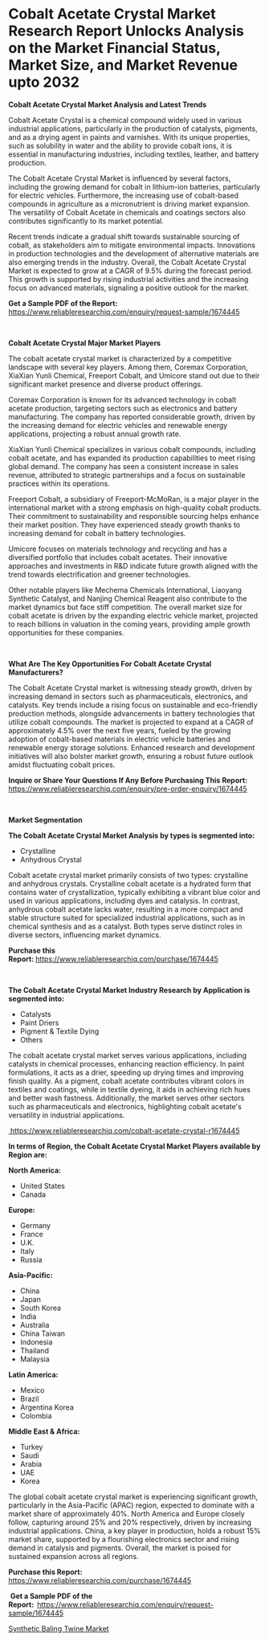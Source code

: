 <p><h1>Cobalt Acetate Crystal Market Research Report Unlocks Analysis on the Market Financial Status, Market Size, and Market Revenue upto 2032</h1></p><p><strong>Cobalt Acetate Crystal Market Analysis and Latest Trends</strong></p>
<p><p>Cobalt Acetate Crystal is a chemical compound widely used in various industrial applications, particularly in the production of catalysts, pigments, and as a drying agent in paints and varnishes. With its unique properties, such as solubility in water and the ability to provide cobalt ions, it is essential in manufacturing industries, including textiles, leather, and battery production.</p><p>The Cobalt Acetate Crystal Market is influenced by several factors, including the growing demand for cobalt in lithium-ion batteries, particularly for electric vehicles. Furthermore, the increasing use of cobalt-based compounds in agriculture as a micronutrient is driving market expansion. The versatility of Cobalt Acetate in chemicals and coatings sectors also contributes significantly to its market potential.</p><p>Recent trends indicate a gradual shift towards sustainable sourcing of cobalt, as stakeholders aim to mitigate environmental impacts. Innovations in production technologies and the development of alternative materials are also emerging trends in the industry. Overall, the Cobalt Acetate Crystal Market is expected to grow at a CAGR of 9.5% during the forecast period. This growth is supported by rising industrial activities and the increasing focus on advanced materials, signaling a positive outlook for the market.</p></p>
<p><strong>Get a Sample PDF of the Report:&nbsp;</strong> <a href="https://www.reliableresearchiq.com/enquiry/request-sample/1674445?utm_campaign=2449&utm_medium=2&utm_source=Github&utm_content=ia&utm_term=25032025&utm_id=cobalt-acetate-crystal">https://www.reliableresearchiq.com/enquiry/request-sample/1674445</a></p>
<p>&nbsp;</p>
<p><strong>Cobalt Acetate Crystal Major Market Players</strong></p>
<p><p>The cobalt acetate crystal market is characterized by a competitive landscape with several key players. Among them, Coremax Corporation, XiaXian Yunli Chemical, Freeport Cobalt, and Umicore stand out due to their significant market presence and diverse product offerings.</p><p>Coremax Corporation is known for its advanced technology in cobalt acetate production, targeting sectors such as electronics and battery manufacturing. The company has reported considerable growth, driven by the increasing demand for electric vehicles and renewable energy applications, projecting a robust annual growth rate.</p><p>XiaXian Yunli Chemical specializes in various cobalt compounds, including cobalt acetate, and has expanded its production capabilities to meet rising global demand. The company has seen a consistent increase in sales revenue, attributed to strategic partnerships and a focus on sustainable practices within its operations.</p><p>Freeport Cobalt, a subsidiary of Freeport-McMoRan, is a major player in the international market with a strong emphasis on high-quality cobalt products. Their commitment to sustainability and responsible sourcing helps enhance their market position. They have experienced steady growth thanks to increasing demand for cobalt in battery technologies.</p><p>Umicore focuses on materials technology and recycling and has a diversified portfolio that includes cobalt acetates. Their innovative approaches and investments in R&D indicate future growth aligned with the trend towards electrification and greener technologies.</p><p>Other notable players like Mechema Chemicals International, Liaoyang Synthetic Catalyst, and Nanjing Chemical Reagent also contribute to the market dynamics but face stiff competition. The overall market size for cobalt acetate is driven by the expanding electric vehicle market, projected to reach billions in valuation in the coming years, providing ample growth opportunities for these companies.</p></p>
<p>&nbsp;</p>
<p><strong>What Are The Key Opportunities For Cobalt Acetate Crystal Manufacturers?</strong></p>
<p><p>The Cobalt Acetate Crystal market is witnessing steady growth, driven by increasing demand in sectors such as pharmaceuticals, electronics, and catalysts. Key trends include a rising focus on sustainable and eco-friendly production methods, alongside advancements in battery technologies that utilize cobalt compounds. The market is projected to expand at a CAGR of approximately 4.5% over the next five years, fueled by the growing adoption of cobalt-based materials in electric vehicle batteries and renewable energy storage solutions. Enhanced research and development initiatives will also bolster market growth, ensuring a robust future outlook amidst fluctuating cobalt prices.</p></p>
<p><strong>Inquire or Share Your Questions If Any Before Purchasing This Report:</strong> <a href="https://www.reliableresearchiq.com/enquiry/pre-order-enquiry/1674445?utm_campaign=2449&utm_medium=2&utm_source=Github&utm_content=ia&utm_term=25032025&utm_id=cobalt-acetate-crystal">https://www.reliableresearchiq.com/enquiry/pre-order-enquiry/1674445</a></p>
<p>&nbsp;</p>
<p><strong>Market Segmentation</strong></p>
<p><strong>The Cobalt Acetate Crystal Market Analysis by types is segmented into:</strong></p>
<p><ul><li>Crystalline</li><li>Anhydrous Crystal</li></ul></p>
<p><p>Cobalt acetate crystal market primarily consists of two types: crystalline and anhydrous crystals. Crystalline cobalt acetate is a hydrated form that contains water of crystallization, typically exhibiting a vibrant blue color and used in various applications, including dyes and catalysis. In contrast, anhydrous cobalt acetate lacks water, resulting in a more compact and stable structure suited for specialized industrial applications, such as in chemical synthesis and as a catalyst. Both types serve distinct roles in diverse sectors, influencing market dynamics.</p></p>
<p><strong>Purchase this Report:&nbsp;</strong><a href="https://www.reliableresearchiq.com/purchase/1674445?utm_campaign=2449&utm_medium=2&utm_source=Github&utm_content=ia&utm_term=25032025&utm_id=cobalt-acetate-crystal">https://www.reliableresearchiq.com/purchase/1674445</a></p>
<p>&nbsp;</p>
<p><strong>The Cobalt Acetate Crystal Market Industry Research by Application is segmented into:</strong></p>
<p><ul><li>Catalysts</li><li>Paint Driers</li><li>Pigment & Textile Dying</li><li>Others</li></ul></p>
<p><p>The cobalt acetate crystal market serves various applications, including catalysts in chemical processes, enhancing reaction efficiency. In paint formulations, it acts as a drier, speeding up drying times and improving finish quality. As a pigment, cobalt acetate contributes vibrant colors in textiles and coatings, while in textile dyeing, it aids in achieving rich hues and better wash fastness. Additionally, the market serves other sectors such as pharmaceuticals and electronics, highlighting cobalt acetate's versatility in industrial applications.</p></p>
<p><a href="https://www.reliableresearchiq.com/cobalt-acetate-crystal-r1674445?utm_campaign=2449&utm_medium=2&utm_source=Github&utm_content=ia&utm_term=25032025&utm_id=cobalt-acetate-crystal">&nbsp;https://www.reliableresearchiq.com/cobalt-acetate-crystal-r1674445</a></p>
<p><strong>In terms of Region, the Cobalt Acetate Crystal Market Players available by Region are:</strong></p>
<p>
    <p> <strong> North America: </strong>
        <ul>
            <li>United States</li>
            <li>Canada</li>
        </ul>
        </p> 
    <p> <strong> Europe: </strong>
        <ul>
            <li>Germany</li>
            <li>France</li>
            <li>U.K.</li>
            <li>Italy</li>
            <li>Russia</li>
        </ul>
        </p> 
    <p> <strong> Asia-Pacific: </strong>
        <ul>
            <li>China</li>
            <li>Japan</li>
            <li>South Korea</li>
            <li>India</li>
            <li>Australia</li>
            <li>China Taiwan</li>
            <li>Indonesia</li>
            <li>Thailand</li>
            <li>Malaysia</li>
        </ul>
        </p> 
    <p> <strong> Latin America: </strong>
        <ul>
            <li>Mexico</li>
            <li>Brazil</li>
            <li>Argentina Korea</li>
            <li>Colombia</li>
        </ul>
        </p> 
    <p> <strong> Middle East & Africa: </strong>
        <ul>
            <li>Turkey</li>
            <li>Saudi</li>
            <li>Arabia</li>
            <li>UAE</li>
            <li>Korea</li>
        </ul>
    </p>
    </p>
<p><p>The global cobalt acetate crystal market is experiencing significant growth, particularly in the Asia-Pacific (APAC) region, expected to dominate with a market share of approximately 40%. North America and Europe closely follow, capturing around 25% and 20% respectively, driven by increasing industrial applications. China, a key player in production, holds a robust 15% market share, supported by a flourishing electronics sector and rising demand in catalysis and pigments. Overall, the market is poised for sustained expansion across all regions.</p></p>
<p><strong>Purchase this Report: </strong><a href="https://www.reliableresearchiq.com/purchase/1674445?utm_campaign=2449&utm_medium=2&utm_source=Github&utm_content=ia&utm_term=25032025&utm_id=cobalt-acetate-crystal">https://www.reliableresearchiq.com/purchase/1674445</a></p>
<p>&nbsp;<strong>Get a Sample PDF of the Report:&nbsp;&nbsp;</strong><a href="https://www.reliableresearchiq.com/enquiry/request-sample/1674445?utm_campaign=2449&utm_medium=2&utm_source=Github&utm_content=ia&utm_term=25032025&utm_id=cobalt-acetate-crystal">https://www.reliableresearchiq.com/enquiry/request-sample/1674445</a></p>
<p><strong></strong></p>
<p><p><a href="https://github.com/norbeludie83/Market-Research-Report-List-1/blob/main/synthetic-baling-twine-market.md?utm_campaign=2449&utm_medium=2&utm_source=Github&utm_content=ia&utm_term=25032025&utm_id=cobalt-acetate-crystal">Synthetic Baling Twine Market</a></p></p>